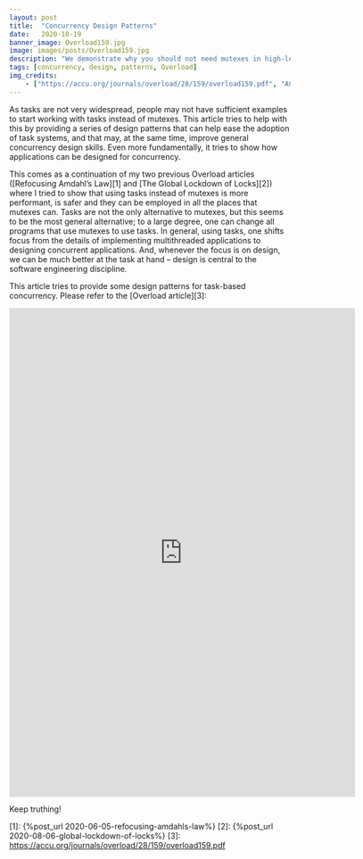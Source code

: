 ```yaml
---
layout: post
title:  "Concurrency Design Patterns"
date:   2020-10-19
banner_image: Overload159.jpg
image: images/posts/Overload159.jpg
description: "We demonstrate why you should not need mutexes in high-level code, since any concurrent algorithm can be implemented safely and efficiently using tasks"
tags: [concurrency, design, patterns, Overload]
img_credits:
    - ["https://accu.org/journals/overload/28/159/overload159.pdf", "ACCU", "Overload 159, August 2020", ""]
---
```


As tasks are not very widespread, people may not have sufficient examples to start working with tasks instead of mutexes. This article tries to help with this by providing a series of design patterns that can help ease the adoption of task systems, and that may, at the same time, improve general concurrency design skills. Even more fundamentally, it tries to show how applications can be designed for concurrency.

<!--more-->

This comes as a continuation of my two previous Overload articles ([Refocusing Amdahl’s Law][1] and [The Global Lockdown of Locks][2]) where I tried to show that using tasks instead of mutexes is more performant, is safer and they can be employed in all the places that mutexes can. Tasks are not the only alternative to mutexes, but this seems to be the most general alternative; to a large degree, one can change all programs that use mutexes to use tasks. In general, using tasks, one shifts focus from the details of implementing multithreaded applications to designing concurrent applications. And, whenever the focus is on design, we can be much better at the task at hand – design is central to the software engineering discipline.

This article tries to provide some design patterns for task-based concurrency. Please refer to the [Overload article][3]:

<iframe width="620" height="876.5" src="https://accu.org/journals/overload/28/159/overload159.pdf" frameborder="0"></iframe>

Keep truthing!

[1]:	{%post_url 2020-06-05-refocusing-amdahls-law%}
[2]:	{%post_url 2020-08-06-global-lockdown-of-locks%}
[3]:	https://accu.org/journals/overload/28/159/overload159.pdf